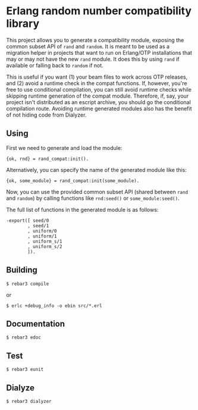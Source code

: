 # Erlang random number compatibility library

This project allows you to generate a compatibility module, exposing the common
subset API of `rand` and `random`. It is meant to be used as a migration helper
in projects that want to run on Erlang/OTP installations that may or may not
have the new `rand` module. It does this by using `rand` if available or
falling back to `random` if not.

This is useful if you want (1) your beam files to work across OTP releases, and
(2) avoid a runtime check in the compat functions. If, however, you're free to
use conditional compilation, you can still avoid runtime checks while skipping
runtime generation of the compat module. Therefore, if, say, your project isn't
distributed as an escript archive, you should go the conditional compilation
route. Avoiding runtime generated modules also has the benefit of not hiding
code from Dialyzer.

## Using

First we need to generate and load the module:

    {ok, rnd} = rand_compat:init().

Alternatively, you can specify the name of the generated module like this:

    {ok, some_module} = rand_compat:init(some_module).

Now, you can use the provided common subset API (shared between `rand` and
`random`) by calling functions like `rnd:seed()` or `some_module:seed()`.

The full list of functions in the generated module is as follows:

    -export([ seed/0
            , seed/1
            , uniform/0
            , uniform/1
            , uniform_s/1
            , uniform_s/2
            ]).

## Building

    $ rebar3 compile

or

    $ erlc +debug_info -o ebin src/*.erl

## Documentation

    $ rebar3 edoc

## Test

    $ rebar3 eunit

## Dialyze

    $ rebar3 dialyzer
